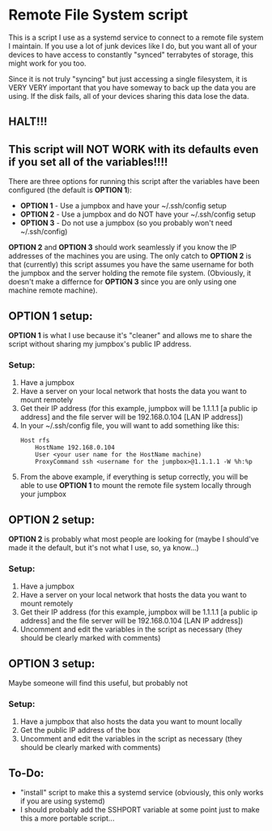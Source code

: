 # Remote File System script
This is a script I use as a systemd service to connect to a remote
file system I maintain. If you use a lot of junk devices like I do,
but you want all of your devices to have access to constantly "synced"
terrabytes of storage, this might work for you too. 

Since it is not truly "syncing" but just accessing a single filesystem,
it is VERY VERY important that you have someway to back up the data
you are using. If the disk fails, all of your devices sharing this 
data lose the data.

## HALT!!!
## This script will NOT WORK with its defaults even if you set all of the variables!!!!

There are three options for running this script after the variables
have been configured (the default is **OPTION 1**):
- **OPTION 1** - Use a jumpbox and have your ~/.ssh/config setup
- **OPTION 2** - Use a jumpbox and do NOT have your ~/.ssh/config setup
- **OPTION 3** - Do not use a jumpbox (so you probably won't need ~/.ssh/config)

**OPTION 2** and **OPTION 3** should work seamlessly if you know the IP addresses
of the machines you are using. The only catch to **OPTION 2** is
that (currently) this script assumes you have the same username
for both the jumpbox and the server holding the remote file system.
(Obviously, it doesn't make a differnce for **OPTION 3** since you are
only using one machine remote machine).

## OPTION 1 setup:
**OPTION 1** is what I use because it's "cleaner" and allows me to share
the script without sharing my jumpbox's public IP address.

### Setup:
1. Have a jumpbox
2. Have a server on your local network that hosts the data you want to mount remotely
3. Get their IP address (for this example, jumpbox will be 1.1.1.1 [a public ip address] and the file server will be 192.168.0.104 [LAN IP address])
4. In your ~/.ssh/config file, you will want to add something like this:
	```
	Host rfs
		HostName 192.168.0.104
		User <your user name for the HostName machine)
		ProxyCommand ssh <username for the jumpbox>@1.1.1.1 -W %h:%p
	```
5. From the above example, if everything is setup correctly, you will be able to use **OPTION 1** to mount the remote file system locally through your jumpbox

## OPTION 2 setup:
**OPTION 2** is probably what most people are looking for (maybe I should've made it the 
default, but it's not what I use, so, ya know...)

### Setup:
1. Have a jumpbox
2. Have a server on your local network that hosts the data you want to mount remotely
3. Get their IP address (for this example, jumpbox will be 1.1.1.1 [a public ip address] and the file server will be 192.168.0.104 [LAN IP address])
4. Uncomment and edit the variables in the script as necessary (they should be clearly marked with comments)

## OPTION 3 setup:
Maybe someone will find this useful, but probably not

### Setup:
1. Have a jumpbox that also hosts the data you want to mount locally
2. Get the public IP address of the box
3. Uncomment and edit the variables in the script as necessary (they should be clearly marked with comments)

## To-Do:
- "install" script to make this a systemd service (obviously, this only works if you are using systemd)
- I should probably add the SSHPORT variable at some point just to make this a more portable script...
